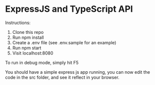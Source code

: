 # ExpressJS and TypeScript API

Instructions:

1. Clone this repo
2. Run npm install
3. Create a .env file (see .env.sample for an example)
4. Run npm start
5. Visit localhost:8080

To run in debug mode, simply hit F5

You should have a simple express js app running, you can now edit the code in the src folder, and see it reflect in your browser.